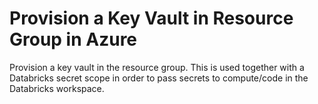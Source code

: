 # Provision a Key Vault in Resource Group in Azure

Provision a key vault in the resource group. This is used together with a Databricks secret scope in order to pass secrets to compute/code in the Databricks workspace.
